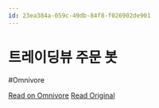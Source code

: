 ```yaml
---
id: 23ea384a-059c-49db-84f8-f026902de901
---
```


# 트레이딩뷰 주문 봇
#Omnivore

[Read on Omnivore](https://omnivore.app/me/https-tv-crypto-25-net-1916dc02a7f)
[Read Original](https://tv.crypto25.net)

